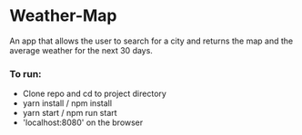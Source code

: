 # Weather-Map

An app that allows the user to search for a city and returns the map and the average weather for the next 30 days.

### To run: 
- Clone repo and cd to project directory
- yarn install / npm install
- yarn start / npm run start
- 'localhost:8080' on the browser
